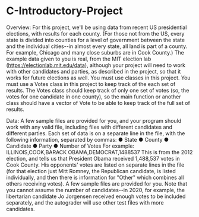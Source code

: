 # C-Introductory-Project

Overview: 
For this project, we'll be using data from recent US presidential elections, with results for each county. (For those not from the US, every state is divided into counties for a level of government between the state and the individual cities--in almost every state, all land is part of a county. For example, Chicago and many close suburbs are in Cook County.) The example data given to you is real, from the MIT election lab (https://electionlab.mit.edu/data), although your project will need to work with other candidates and parties, as described in the project, so that it works for future elections as well.
You must use classes in this project. You must use a Votes class in this project to keep track of the each set of results. The Votes class should keep track of only one set of votes (so, the votes for one candidate in one county), so the main function or another class should have a vector of Vote to be able to keep track of the full set of results.



Data: 
A few sample files are provided for you, and your program should work with any valid file, including files with different candidates and different parties. Each set of data is on a separate line in the file, with the following information, separated by commas:
● State
● County
● Candidate
● Party
● Number of Votes
For example:
ILLINOIS,COOK,BARACK OBAMA,DEMOCRAT,1488537
This is from the 2012 election, and tells us that President Obama received 1,488,537 votes in Cook County. His opponents' votes are listed on separate lines in the file (for that election just Mitt Romney, the Republican candidate, is listed individually, and then there is information for "Other" which combines all others receiving votes).
A few sample files are provided for you. Note that you cannot assume the number of candidates--in 2020, for example, the libertarian candidate Jo Jorgensen received enough votes to be included separately, and the autograder will use other test files with more candidates.
